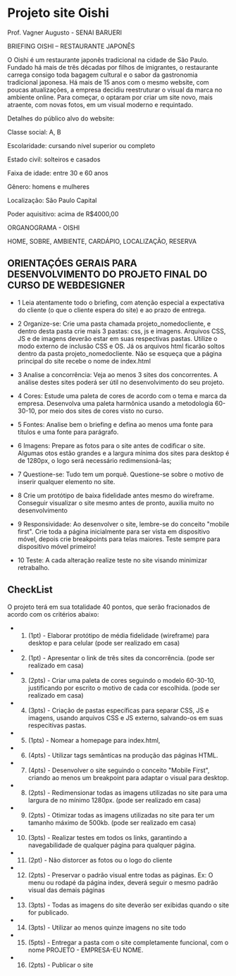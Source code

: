 # Projeto site Oishi

Prof. Vagner Augusto - SENAI BARUERI

BRIEFING
OISHI – RESTAURANTE JAPONÊS

 O Oishi é um restaurante japonês tradicional na cidade de São Paulo. Fundado há mais de três décadas por filhos de imigrantes, o  restaurante carrega consigo toda bagagem cultural e o sabor da  gastronomia tradicional japonesa.
 Há mais de 15 anos com o mesmo website, com poucas atualizações, a  empresa decidiu reestruturar o visual da marca no ambiente online.  Para começar, o optaram por criar um site novo, mais atraente, com  novas fotos, em um visual moderno e requintado.


 Detalhes do público alvo do website:

 Classe social: A, B

 Escolaridade: cursando nível superior ou completo

 Estado civil: solteiros e casados

 Faixa de idade: entre 30 e 60 anos

 Gênero: homens e mulheres

 Localização: São Paulo Capital 

Poder aquisitivo: acima de R$4000,00

ORGANOGRAMA - OISHI

  HOME, SOBRE, AMBIENTE, CARDÁPIO, LOCALIZAÇÃO, RESERVA

## ORIENTAÇÓES GERAIS PARA DESENVOLVIMENTO DO PROJETO FINAL DO CURSO DE WEBDESIGNER

- 1 Leia atentamente todo o briefing, com atenção especial a expectativa do cliente (o que o cliente espera do site) e ao prazo de entrega.

- 2 Organize-se: Crie uma pasta chamada projeto_nomedocliente, e dentro desta pasta crie mais 3 pastas: css, js e imagens. Arquivos CSS, JS e de imagens deverão estar em suas respectivas pastas. Utilize o modo externo de inclusão CSS e OS. Já os arquivos html ficarão soltos dentro da pasta projeto_nomedocliente. Não se esqueça que a página principal do site recebe o nome de index.html

- 3 Analise a concorrência: Veja ao menos 3 sites dos concorrentes. A análise destes sites poderá ser útil no desenvolvimento do seu  projeto.

- 4 Cores: Estude uma paleta de cores de acordo com o tema e marca da empresa. Desenvolva uma paleta harmônica usando a metodologia 60-30-10, por meio dos sites de cores visto no curso.

- 5 Fontes: Analise bem o briefing e defina ao menos uma fonte para títulos e uma fonte para parágrafo.

- 6 Imagens: Prepare as fotos para o site antes de codificar o site. Algumas otos estão grandes e a largura mínima dos sites para desktop é de 1280px, o logo será necessário redimensioná-las;

- 7 Questione-se: Tudo tem um porquê. Questione-se sobre o motivo de inserir qualquer elemento no site.

- 8 Crie um protótipo de baixa fidelidade antes mesmo do wireframe. Conseguir visualizar o site mesmo antes de pronto, auxilia muito no desenvolvimento

- 9 Responsividade: Ao desenvolver o site, lembre-se do conceito "mobile first". Crie toda a página inicialmente para ser vista em dispositivo móvel, depois crie breakpoints para telas maiores. Teste sempre para dispositivo móvel primeiro!

- 10 Teste: A cada alteração realize teste no site visando minimizar retrabalho.


## CheckList

O projeto terá em sua totalidade 40 pontos, que serão fracionados de acordo com os critérios
abaixo:

- 1. (1pt) - Elaborar protótipo de média fidelidade (wireframe) para desktop e para celular (pode ser realizado em casa)

- 2. (1pt) - Apresentar o link de três sites da concorrência. (pode ser realizado em casa)

- 3. (2pts) - Criar uma paleta de cores seguindo o modelo 60-30-10, justificando por escrito o motivo de cada cor escolhida. (pode ser realizado em casa)

- 4. (3pts) - Criação de pastas específicas para separar CSS, JS e imagens, usando arquivos CSS e JS externo, salvando-os em suas respecitivas pastas.

- 5. (1pts) - Nomear a homepage para index.html,

- 6. (4pts) - Utilizar tags semânticas na produção das páginas HTML.

- 7. (4pts) - Desenvolver o site seguindo o conceito "Mobile First", criando ao menos um breakpoint para adaptar o visual para desktop.

- 8. (2pts) - Redimensionar todas as imagens utilizadas no site para uma largura de no mínimo 1280px. (pode ser realizado em casa)

- 9. (2pts) - Otimizar todas as imagens utilizadas no site para ter um tamanho máximo de 500kb. (pode ser realizado em casa)

- 10. (3pts) - Realizar testes em todos os links, garantindo a navegabilidade de qualquer página para qualquer página.

- 11. (2pt) - Não distorcer as fotos ou o logo do cliente

- 12. (2pts) - Preservar o padrão visual entre todas as páginas. Ex: O menu ou rodapé da página index, deverá seguir o mesmo padrão visual das demais páginas

- 13. (3pts) - Todas as imagens do site deverão ser exibidas quando o site for publicado.

- 14. (3pts) - Utilizar ao menos quinze imagens no site todo

- 15. (5pts) - Entregar a pasta com o site completamente funcional, com o nome PROJETO - EMPRESA-EU NOME.

- 16. (2pts) - Publicar o site

